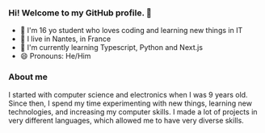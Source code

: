 ### Hi! Welcome to my GitHub profile. 👋

<!--
[![Readme Card](https://github-readme-stats.vercel.app/api/pin/?username=kewanfr&repo=mipadre)](https://github.com/kewanfr/mipadre)-->



 - 👤 I'm 16 yo student who loves coding and learning new things in IT
 - 📍 I live in Nantes, in France
 - 🌱 I'm currently learning Typescript, Python and Next.js
 - 😄 Pronouns: He/Him
 
### About me
I started with computer science and electronics when I was 9 years old. Since then, I spend my time experimenting with new things, learning new technologies, and increasing my computer skills.
I made a lot of projects in very different languages, which allowed me to have very diverse skills.

<!--
[![Kewanb Stats](https://github-readme-stats.vercel.app/api?username=kewanfr&theme=dark&show_icons=true&count_private=true)](https://github.com/kewanfr)
![Top Langs](https://github-readme-stats.vercel.app/api/top-langs/?username=kewanfr&layout=compact&theme=tokyonight&langs_count=7) 
-->

<!--
**kewanfr/kewanfr** is a ✨ _special_ ✨ repository because its `README.md` (this file) appears on your GitHub profile.

Here are some ideas to get you started:

- 🔭 I’m currently working on ...
- 🌱 I’m currently learning ...
- 👯 I’m looking to collaborate on ...
- 🤔 I’m looking for help with ...
- 💬 Ask me about ...
- 📫 How to reach me: ...
- 😄 Pronouns: ...
- ⚡ Fun fact: ...
-->

<!--
### Visitor count

<img src="https://profile-counter.glitch.me/kewanfr/count.svg" />
-->
